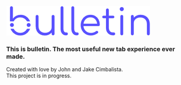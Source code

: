 ![Screenshot](img/bulletin_logo.png)
### This is bulletin. The most useful new tab experience ever made.<br/>
Created with love by John and Jake Cimbalista.<br/>
This project is in progress.
